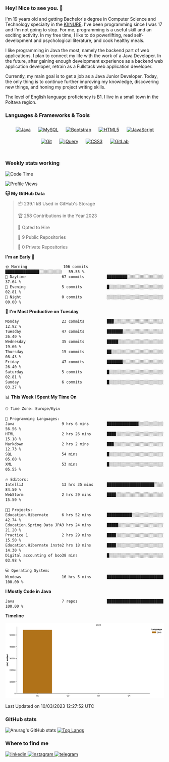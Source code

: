 ### Hey! Nice to see you. 👋

I'm 19 years old and getting Bachelor's degree in Computer Science and Technology
specialty in the [KhNURE][1]. I've been programming since I was 17 and I'm not going
to stop. For me, programming is a useful skill and an exciting activity. In my free
time, I like to do powerlifting, read self-development and psychological literature,
and cook healthy meals.

I like programming in Java the most, namely the backend part of web applications.
I plan to connect my life with the work of a Java Developer. In the future, after 
gaining enough development experience as a backend web application developer, 
retrain as a Fullstack web application developer. 

Currently, my main goal is to get a job as a Java Junior Developer. 
Today, the only thing is to continue further improving my knowledge, discovering 
new things, and honing my project writing skills.

The level of English language proficiency is B1. I live in a small town in the
Poltava region.

### Languages & Frameworks & Tools

<div align="center">  
<a href="https://www.java.com/" target="_blank"><img style="margin: 10px" src="https://profilinator.rishav.dev/skills-assets/java-original-wordmark.svg" alt="Java" height="25" /></a>
<a href="https://www.mysql.com/" target="_blank"><img style="margin: 10px" src="https://profilinator.rishav.dev/skills-assets/mysql-original-wordmark.svg" alt="MySQL" height="25" /></a>
<a href="https://getbootstrap.com/docs/3.4/javascript/" target="_blank"><img style="margin: 10px" src="https://profilinator.rishav.dev/skills-assets/bootstrap-plain.svg" alt="Bootstrap" height="25" /></a>  
<a href="https://en.wikipedia.org/wiki/HTML5" target="_blank"><img style="margin: 10px" src="https://profilinator.rishav.dev/skills-assets/html5-original-wordmark.svg" alt="HTML5" height="25" /></a>  
<a href="https://www.javascript.com/" target="_blank"><img style="margin: 10px" src="https://profilinator.rishav.dev/skills-assets/javascript-original.svg" alt="JavaScript" height="25" /></a>  
<a href="https://github.com/" target="_blank"><img style="margin: 10px" src="https://profilinator.rishav.dev/skills-assets/git-scm-icon.svg" alt="Git" height="25" /></a>  
<a href="https://jquery.com/" target="_blank"><img style="margin: 10px" src="https://profilinator.rishav.dev/skills-assets/jquery.png" alt="jQuery" height="25" /></a>  
<a href="https://www.w3schools.com/css/" target="_blank"><img style="margin: 10px" src="https://profilinator.rishav.dev/skills-assets/css3-original-wordmark.svg" alt="CSS3" height="25" /></a>  
<a href="https://about.gitlab.com/" target="_blank"><img style="margin: 10px" src="https://profilinator.rishav.dev/skills-assets/gitlab.svg" alt="GitLab" height="25" /></a>  
</div>  

<br/>  

### Weekly stats working 

<!--START_SECTION:waka-->
![Code Time](http://img.shields.io/badge/Code%20Time-53%20hrs%2052%20mins-blue)

![Profile Views](http://img.shields.io/badge/Profile%20Views-25-blue)

**🐱 My GitHub Data** 

> 📦 239.1 kB Used in GitHub's Storage 
 > 
> 🏆 258 Contributions in the Year 2023
 > 
> 💼 Opted to Hire
 > 
> 📜 9 Public Repositories 
 > 
> 🔑 0 Private Repositories 
 > 
**I'm an Early 🐤** 

```text
🌞 Morning                106 commits         ███████████████░░░░░░░░░░   59.55 % 
🌆 Daytime                67 commits          █████████░░░░░░░░░░░░░░░░   37.64 % 
🌃 Evening                5 commits           █░░░░░░░░░░░░░░░░░░░░░░░░   02.81 % 
🌙 Night                  0 commits           ░░░░░░░░░░░░░░░░░░░░░░░░░   00.00 % 
```
📅 **I'm Most Productive on Tuesday** 

```text
Monday                   23 commits          ███░░░░░░░░░░░░░░░░░░░░░░   12.92 % 
Tuesday                  47 commits          ███████░░░░░░░░░░░░░░░░░░   26.40 % 
Wednesday                35 commits          █████░░░░░░░░░░░░░░░░░░░░   19.66 % 
Thursday                 15 commits          ██░░░░░░░░░░░░░░░░░░░░░░░   08.43 % 
Friday                   47 commits          ███████░░░░░░░░░░░░░░░░░░   26.40 % 
Saturday                 5 commits           █░░░░░░░░░░░░░░░░░░░░░░░░   02.81 % 
Sunday                   6 commits           █░░░░░░░░░░░░░░░░░░░░░░░░   03.37 % 
```


📊 **This Week I Spent My Time On** 

```text
🕑︎ Time Zone: Europe/Kyiv

💬 Programming Languages: 
Java                     9 hrs 6 mins        ██████████████░░░░░░░░░░░   56.56 % 
HTML                     2 hrs 26 mins       ████░░░░░░░░░░░░░░░░░░░░░   15.18 % 
Markdown                 2 hrs 2 mins        ███░░░░░░░░░░░░░░░░░░░░░░   12.73 % 
SQL                      54 mins             █░░░░░░░░░░░░░░░░░░░░░░░░   05.60 % 
XML                      53 mins             █░░░░░░░░░░░░░░░░░░░░░░░░   05.55 % 

🔥 Editors: 
IntelliJ                 13 hrs 35 mins      █████████████████████░░░░   84.50 % 
WebStorm                 2 hrs 29 mins       ████░░░░░░░░░░░░░░░░░░░░░   15.50 % 

🐱‍💻 Projects: 
Education.Hibernate      6 hrs 52 mins       ███████████░░░░░░░░░░░░░░   42.74 % 
Education.Spring Data JPA3 hrs 24 mins       █████░░░░░░░░░░░░░░░░░░░░   21.20 % 
Practice 1               2 hrs 29 mins       ████░░░░░░░░░░░░░░░░░░░░░   15.50 % 
Education.Hibernate inste2 hrs 18 mins       ████░░░░░░░░░░░░░░░░░░░░░   14.30 % 
Digital accounting of boo38 mins             █░░░░░░░░░░░░░░░░░░░░░░░░   03.98 % 

💻 Operating System: 
Windows                  16 hrs 5 mins       █████████████████████████   100.00 % 
```

**I Mostly Code in Java** 

```text
Java                     7 repos             █████████████████████████   100.00 % 
```



**Timeline**

![Lines of Code chart](https://raw.githubusercontent.com/StasonMendelso/StasonMendelso/main/assets/bar_graph.png)


 Last Updated on 10/03/2023 12:27:52 UTC
<!--END_SECTION:waka-->

### GitHub stats
![Anurag's GitHub stats](https://github-readme-stats-sigma-five.vercel.app/api?username=stasonMendelso&show_icons=true&theme=transparent)
[![Top Langs](https://github-readme-stats-sigma-five.vercel.app/api/top-langs/?username=stasonMendelso)](https://github.com/stasonMendelso/github-readme-stats)
### Where to find me

<div align="start">
<a href="https://linkedin.com/in/stanislav-hlova-0b2a00265/" target="_blank">
<img src=https://img.shields.io/badge/linkedin-%231E77B5.svg?&style=for-the-badge&logo=linkedin&logoColor=white alt=linkedin style="margin-bottom: 5px;" />
</a>
<a href="https://instagram.com/stasonMendelson" target="_blank">
<img src=https://img.shields.io/badge/instagram-%23000000.svg?&style=for-the-badge&logo=instagram&logoColor=white alt=instagram style="margin-bottom: 5px;" />
</a> 
<a href="https://t.me/Stason_Mendelson" target="_blank">
<img src=https://img.shields.io/badge/telegram-%231E77B5.svg?&style=for-the-badge&logo=telegram&logoColor=white alt=telegram style="margin-bottom: 5px;" />
</a>  
</div>  

[1]:[https://nure.ua/en/]

